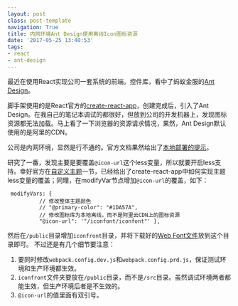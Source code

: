 ```yaml
---
layout: postclass: post-templatenavigation: True
title: 内网环境Ant Design使用离线Icon图标资源
date: '2017-05-25 13:40:53'
tags:
- react
- ant-design
---
```


最近在使用React实现公司一套系统的前端。控件库，看中了蚂蚁金服的[Ant Design](https://ant.design)。

脚手架使用的是React官方的[create-react-app](https://github.com/facebookincubator/create-react-app)，创建完成后，引入了Ant Design。在我自己的笔记本调试的都很好，但放到公司的开发机器上，发现图标资源都无法加载。马上看了一下浏览器的资源请求情况，果然，Ant Design默认使用的是阿里的CDN。

公司是内网环境，显然是行不通的。官方文档果然给出了[本地部署的提示](https://ant.design/components/icon-cn/#本地部署)。

研究了一番，发现主要是要覆盖`@icon-url`这个less变量，所以就要开启less支持。幸好官方在[自定义主题](https://ant.design/docs/react/use-with-create-react-app-cn#自定义主题)一节，已经给出了create-react-app中如何实现主题less变量的覆盖；同理，在modifyVar节点增加`@icon-url`的覆盖，如下：
```
 modifyVars: { 
          // 修改整体主题颜色
          // "@primary-color": "#1DA57A",  
          // 修改图标库为本地离线，而不是阿里云CDN上的图标资源 
          "@icon-url": '"/iconfont/iconfont"' },
```
然后在`/public`目录增加`iconfront`目录，并将下载好的[Web Font文件](https://ant.design/docs/resource/download)放到这个目录即可。
不过还是有几个细节要注意：

1. 要同时修改`webpack.config.dev.js`和`webpack.config.prd.js`，保证测试环境和生产环境都生效。
2. `iconfront`文件夹要放在`/public`目录，而不是`/src`目录。虽然调试环境两者都能生效，但生产环境后者是不生效的。
3. `@icon-url`的值里面有双引号。
